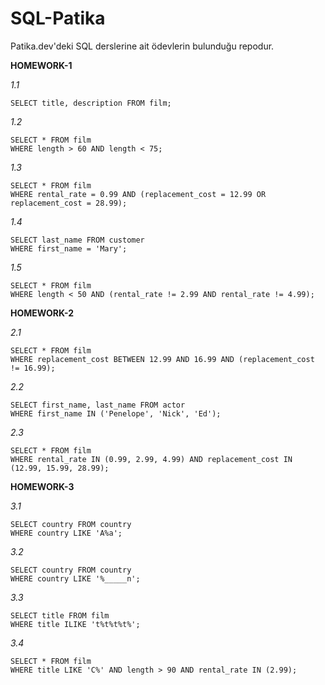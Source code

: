 # SQL-Patika
Patika.dev'deki SQL derslerine ait ödevlerin bulunduğu repodur. 

**HOMEWORK-1** <br/>

*1.1*
```
SELECT title, description FROM film;
```

*1.2*
```
SELECT * FROM film
WHERE length > 60 AND length < 75;
```

*1.3*
```
SELECT * FROM film 
WHERE rental_rate = 0.99 AND (replacement_cost = 12.99 OR replacement_cost = 28.99);
```

*1.4*
```
SELECT last_name FROM customer 
WHERE first_name = 'Mary';
```

*1.5*
```
SELECT * FROM film
WHERE length < 50 AND (rental_rate != 2.99 AND rental_rate != 4.99);
```
**HOMEWORK-2** <br/>

*2.1*
```
SELECT * FROM film
WHERE replacement_cost BETWEEN 12.99 AND 16.99 AND (replacement_cost != 16.99);
```

*2.2*
```
SELECT first_name, last_name FROM actor
WHERE first_name IN ('Penelope', 'Nick', 'Ed');
```

*2.3*
```
SELECT * FROM film
WHERE rental_rate IN (0.99, 2.99, 4.99) AND replacement_cost IN (12.99, 15.99, 28.99);
```

**HOMEWORK-3** <br/>

*3.1*
```
SELECT country FROM country
WHERE country LIKE 'A%a';
```

*3.2*
```
SELECT country FROM country
WHERE country LIKE '%_____n';
```

*3.3*
```
SELECT title FROM film
WHERE title ILIKE 't%t%t%t%';
```

*3.4*
```
SELECT * FROM film 
WHERE title LIKE 'C%' AND length > 90 AND rental_rate IN (2.99);
```
